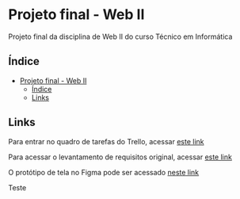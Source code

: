 # Projeto final - Web II

Projeto final da disciplina de Web II do curso Técnico em Informática

## Índice

- [Projeto final - Web II](#projeto-final---web-ii)
  - [Índice](#índice)
  - [Links](#links)

## Links

Para entrar no quadro de tarefas do Trello, acessar [este link](https://trello.com/invite/b/XLYte3T4/ATTIbcda5e0c235e90f55aa39489d3fd1725E6F8D5E6/assis-brasil-noite)

Para acessar o levantamento de requisitos original, acessar [este link](https://docs.google.com/document/d/1RAR_Hry-Oa3pwCRsgYGOcm5L7HKt5efQbejKSsrCAIk/edit?usp=sharing)

O protótipo de tela no Figma pode ser acessado [neste link](https://www.figma.com/community/file/1310273585439482768)

Teste
